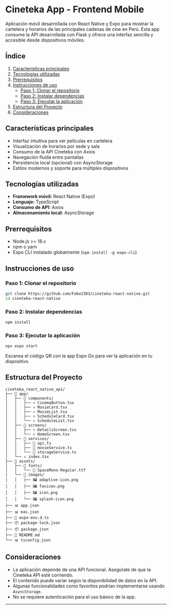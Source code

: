 # Cineteka App - Frontend Mobile

Aplicación móvil desarrollada con React Native y Expo para mostrar la cartelera y horarios de las principales cadenas de cine en Perú. Esta app consume la API desarrollada con Flask y ofrece una interfaz sencilla y accesible desde dispositivos móviles.

## Índice

1. [Características principales](#caracter-sticas-principales)
2. [Tecnologías utilizadas](#tecnologias-utilizadas)
3. [Prerrequisitos](#prerrequisitos)
4. [Instrucciones de uso](#instrucciones-de-uso)
   - [Paso 1: Clonar el repositorio](#paso-1-clonar-el-repositorio)
   - [Paso 2: Instalar dependencias](#paso-2-instalar-dependencias)
   - [Paso 3: Ejecutar la aplicación](#paso-3-ejecutar-la-aplicacion)
5. [Estructura del Proyecto](#estructura-del-proyecto)
6. [Consideraciones](#consideraciones)

## Características principales

- Interfaz intuitiva para ver películas en cartelera
- Visualización de horarios por sede y sala
- Consumo de la API Cineteka con Axios
- Navegación fluida entre pantallas
- Persistencia local (opcional) con AsyncStorage
- Estilos modernos y soporte para múltiples dispositivos

## Tecnologías utilizadas

- **Framework móvil:** React Native (Expo)
- **Lenguaje:** TypeScript
- **Consumo de API:** Axios
- **Almacenamiento local:** AsyncStorage

## Prerrequisitos

- Node.js >= 18.x
- npm o yarn
- Expo CLI instalado globalmente (`npm install -g expo-cli`)

## Instrucciones de uso

### Paso 1: Clonar el repositorio

```bash
git clone https://github.com/Fabo2303/cineteka-react-native.git
cd cineteka-react-native
```

### Paso 2: Instalar dependencias

```bash
npm install
```

### Paso 3: Ejecutar la aplicación

```bash
npx expo start
```

Escanea el código QR con la app Expo Go para ver la aplicación en tu dispositivo.

## Estructura del Proyecto

```
cineteka_react_native_api/
├── 📁 app/
│   ├── 📁 components/
│   │   ├── ⚛️ CinemaButton.tsx
│   │   ├── ⚛️ MovieCard.tsx
│   │   ├── ⚛️ MovieList.tsx
│   │   ├── ⚛️ ScheduleCard.tsx
│   │   └── ⚛️ ScheduleList.tsx
│   ├── 📁 screens/
│   │   ├── ⚛️ DetailsScreen.tsx
│   │   └── ⚛️ HomeScreen.tsx
│   ├── 📁 services/
│   │   ├── 📘 api.ts
│   │   ├── 📘 movieService.ts
│   │   └── 📘 storageService.ts
│   └── ⚛️ index.tsx
├── 📁 assets/
│   ├── 📁 fonts/
│   │   └── 📄 SpaceMono-Regular.ttf
│   └── 📁 images/
│   │   ├── 🖼️ adaptive-icon.png
│   │   ├── 🖼️ favicon.png
│   │   ├── 🖼️ icon.png
│   │   └── 🖼️ splash-icon.png
├── 📊 app.json
├── 📊 eas.json
├── 📘 expo-env.d.ts
├── 📦 package-lock.json
├── 📦 package.json
├── 📝 README.md
└── 📊 tsconfig.json
```

## Consideraciones

- La aplicación depende de una API funcional. Asegúrate de que la Cineteka API esté corriendo.
- El contenido puede variar según la disponibilidad de datos en la API.
- Algunas funcionalidades como favoritos podrían implementarse usando `AsyncStorage`.
- No se requiere autenticación para el uso básico de la app.

---

